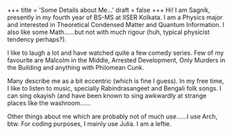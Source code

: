 +++
title = 'Some Details about Me...'
draft = false
+++
Hi! I am Sagnik, presently in my fourth year of BS-MS at IISER Kolkata. I am a Physics major and interested in Theoretical Condensed Matter and Quantum Information. I also like some Math......but not with much rigour (huh, typical physicist tendency perhaps?). 


I like to laugh a lot and have watched quite a few comedy series. Few of my favourite are Malcolm in the Middle, Arrested Development, Only Murders in the Building and anything with Philomean Cunk.

Many describe me as a bit eccentric (which is fine I guess). In my free time, I like to listen to music, specially Rabindrasangeet and Bengali folk songs. I can sing okayish (and have been known to sing awkwardly at strange places like the washroom......

Other things about me which are probably not of much use......I use Arch, btw. For coding purposes, I mainly use Julia. I am a leftie. 
